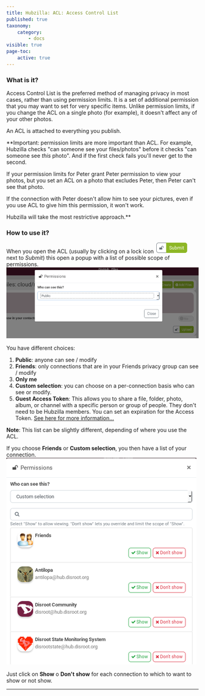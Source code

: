 ```yaml
---
title: Hubzilla: ACL: Access Control List
published: true
taxonomy:
    category:
        - docs
visible: true
page-toc:
    active: true
---
```


### What is it?
Access Control List is the preferred method of managing privacy in most cases, rather than using permission limits. It is a set of additional permission that you may want to set for very specific items. Unlike permission limits, if you change the ACL on a single photo (for example), it doesn't affect any of your other photos.

An ACL is attached to everything you publish.

**Important: permission limits are more important than ACL. For example, Hubzilla checks "can someone see your files/photos" before it checks "can someone see *this* photo". And if the first check fails you'll never get to the second.

If your permission limits for Peter grant Peter permission to view your photos, but you set an ACL on a photo that excludes Peter, then Peter can't see that photo.

If the connection with Peter doesn't allow him to see your pictures, even if you use ACL to give him this permission, it won't work.

Hubzilla will take the most restrictive approach.**


### How to use it?
When you open the ACL (usually by clicking on a lock icon ![lock_icon](en/lock_icon.png) next to *Submit*) this open a popup with a list of possible scope of permissions.
![ACL_popup](en/ACL_popup.png)

You have different choices:
1. **Public**: anyone can see / modify
2. **Friends**: only connections that are in your Friends privacy group can see / modify
3. **Only me**
4. **Custom selection**: you can choose on a per-connection basis who can see or modify.
5. **Guest Access Token**: This allows you to share a file, folder, photo, album, or channel with a specific person or group of people. They don't need to be Hubzilla members. You can set an expiration for the Access Token.
[See here for more information...](../guest_access_tokens)

**Note**: This list can be slightly different, depending of where you use the ACL.

If you choose **Friends** or **Custom selection**, you then have a list of your connection.
![ACL_list](en/ACL_list.png)

Just click on **Show** o **Don't show** for each connection to which to want to show or not show.

---
